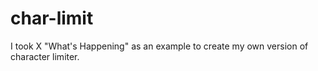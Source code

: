 # char-limit
I took X "What's Happening" as an example to create my own version of character limiter.
